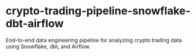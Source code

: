 # crypto-trading-pipeline-snowflake-dbt-airflow
End-to-end data engineering pipeline for analyzing crypto trading data using Snowflake, dbt, and Airflow.
